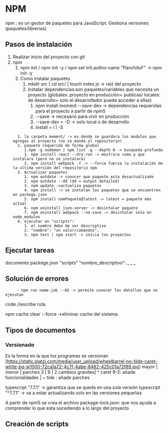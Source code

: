 # NPM
npm : es un gestor de paquetes para JavaScript. Gestiona versiones (paquetes/librerias)

## Pasos de instalación
1. Realizar inicio del proyecto con git
2. npm
   1. npm init / npm init -y / npm set init.author.name "PanchitoF" -> npm init -y
   2. Como instalar paquetes
      1. mkdir src | cd src/ | touch index.js -> raíz del proyecto
      2. instalar dependencias:son paquetes/variables que necesita un proyecto (globales: proyecto en producción= publicas/ locales: de desarrollo= solo el desarrollador puede acceder a ellas)
         1. npm install moment --save-dev -> dependencias requeridas para el proyecto a partir de npm5
         2. --save -> necesario para vivir en producción
         3. --save-dev = -D -> solo local o de desarrollo
         4. install = i | -S
   <!-- moment apartir de npm5 es requerida en los proyectos -->
   <!-- --save (paques necesarios para estar en producción) -dev (este documento solo es necesario en el entorno de desarrollo)-->
         1. la carpeta mement/ -> es donde se guardara los modulos que agregas al proyecto (no se manda al repositorio)
         2. paquete requerido de forma global
            1.npm -g nodemon | npm list -g --depth 0 -> busqueda profunda
            1. npm install react --dry-run -> mostrara como y que instalara (pero no se instalara)
            2. npm install webpack -f -> --force fuerza la instalación de la ultima versión del repositorio npm
         3. Actualizar paquetes
            1. npm outdate -> conocer que paquete esta desactualizado
            2. npm outdate --dd (dd = output detailed)
            3. npm update ->actualiza paquetes
            4. npm install -> se instalan los paquetes que se encuentren en packege.json
            5. npm install nomPaquete@latest -> latest = paquete más actual
            6. npm uninstall json-server -> desintalar paquete
            7. npm uninstall webpack --no-save -> desintalar solo en node_modules
         4. ejecutar en "scripts":
            1. el nombre debe de ser descriptivo
            2. "nombre": "un valor/comandos",
            3. npm test | npm start -> inicia los proyectos

## Ejecutar tareas
documento packege.json
"scripts" 
   "nombre_descriptivo": _ _ _

## Solución de errores
         - npm run name-job --dd -> permite conocer los detalles que se ejecutan

code //escribe ruta

npm cache clear --force ->eliminar cache del sistema

## Tipos de documentos
### Versionado
   Es la forma en la que los programas se versionan
   [https://static.platzi.com/media/user_upload/wheelbarrel-no-tilde-caret-white-bg-w1000-72ca1a72-4c7f-4abe-8482-425c01a72f89.jpg]
   mayor | menor | parches
   3     |  9    |   2
   cambios grandes| ^ caret 9-2: añade funcionalidades | ~ tide : añade parches

typescript "7.7.1"   -> garantiza que se queda en una sola versión 
typescript "^7.7.1"  -> va a estar actualizando solo en las versiones pequeñas

A partir de npm5 se crea el archivo package-lock.json: que nos ayuda a comprender 
lo que esta sucediendo a lo largo del proyecto

## Creación de scripts
